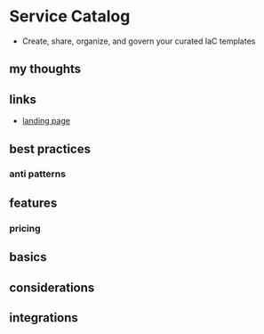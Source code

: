 # Service Catalog

- Create, share, organize, and govern your curated IaC templates

## my thoughts

## links

- [landing page](https://aws.amazon.com/servicecatalog/)

## best practices

### anti patterns

## features

### pricing

## basics

## considerations

## integrations
